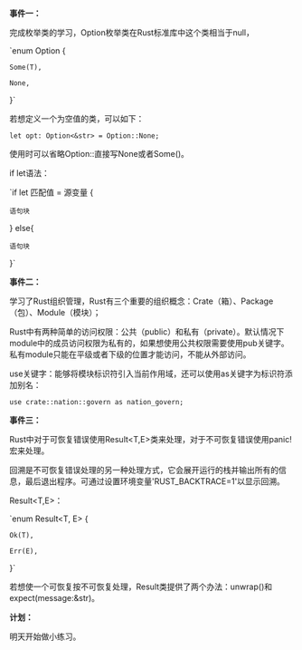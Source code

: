 **事件一：**

完成枚举类的学习，Option枚举类在Rust标准库中这个类相当于null，

`enum Option<T> {

    Some(T),

    None,

}`

若想定义一个为空值的类，可以如下：

`let opt: Option<&str> = Option::None;`

使用时可以省略Option::直接写None或者Some()。

if let语法：

`if let 匹配值 = 源变量 {

    语句块

} else{

    语句块

}`

**事件二：**

学习了Rust组织管理，Rust有三个重要的组织概念：Crate（箱）、Package（包）、Module（模块）；

Rust中有两种简单的访问权限：公共（public）和私有（private）。默认情况下module中的成员访问权限为私有的，如果想使用公共权限需要使用pub关键字。私有module只能在平级或者下级的位置才能访问，不能从外部访问。

use关键字：能够将模块标识符引入当前作用域，还可以使用as关键字为标识符添加别名：

`use crate::nation::govern as nation_govern;`

**事件三：**

Rust中对于可恢复错误使用Result<T,E>类来处理，对于不可恢复错误使用panic!宏来处理。

回溯是不可恢复错误处理的另一种处理方式，它会展开运行的栈并输出所有的信息，最后退出程序。可通过设置环境变量'RUST_BACKTRACE=1'以显示回溯。

Result<T,E>：

`enum Result<T, E> {

    Ok(T),

    Err(E),

}`

若想使一个可恢复按不可恢复处理，Result类提供了两个办法：unwrap()和expect(message:&str)。

**计划：**

明天开始做小练习。


